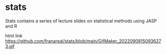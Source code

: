 # stats
Stats contains a series of lecture slides on statistical methods using JASP and R

html link
https://github.com/franareal/stats/blob/main/GifMaker_20220909150936273.gif

